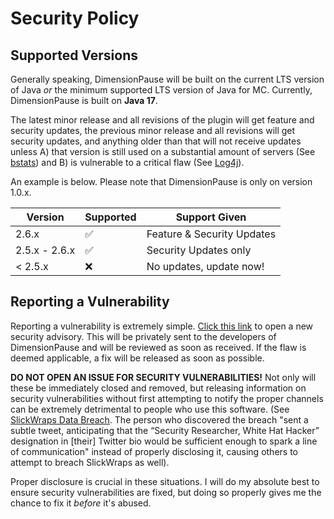 # Security Policy

## Supported Versions

Generally speaking, DimensionPause will be built on the current LTS version of Java *or* the minimum supported LTS version of Java for MC. Currently, DimensionPause is built on **Java 17**.

The latest minor release and all revisions of the plugin will get feature and security updates, the previous minor release and all revisions will get security updates, and anything older than that will not receive updates unless A) that version is still used on a substantial amount of servers (See [bstats](https://bstats.org/plugin/bukkit/DimensionPause/19032)) and B) is vulnerable to a critical flaw (See [Log4j](https://en.wikipedia.org/wiki/Log4Shell)).

An example is below. Please note that DimensionPause is only on version 1.0.x. 

| Version       | Supported          | Support Given              |
|---------------|--------------------|----------------------------|
| 2.6.x         | :white_check_mark: | Feature & Security Updates |
| 2.5.x - 2.6.x | :white_check_mark: | Security Updates only      |
| < 2.5.x       | :x:                | No updates, update now!    |

## Reporting a Vulnerability

Reporting a vulnerability is extremely simple. [Click this link](https://github.com/TerrorByteTW/DimensionPause/security/advisories/new) to open a new security advisory. This will be privately sent to the developers of DimensionPause and will be reviewed as soon as received. If the flaw is deemed applicable, a fix will be released as soon as possible.

**DO NOT OPEN AN ISSUE FOR SECURITY VULNERABILITIES!** Not only will these be immediately closed and removed, but releasing information on security vulnerabilities without first attempting to notify the proper channels can be extremely detrimental to people who use this software. (See [SlickWraps Data Breach](https://web.archive.org/web/20200221151606/https://medium.com/@lynx0x00/i-hacked-slickwraps-this-is-how-8b0806358fbb). The person who discovered the breach "sent a subtle tweet, anticipating that the “Security Researcher, White Hat Hacker” designation in \[their\] Twitter bio would be sufficient enough to spark a line of communication" instead of properly disclosing it, causing others to attempt to breach SlickWraps as well).

Proper disclosure is crucial in these situations. I will do my absolute best to ensure security vulnerabilities are fixed, but doing so properly gives me the chance to fix it *before* it's abused.
